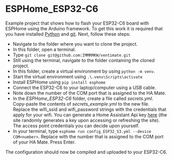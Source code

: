 # ESPHome_ESP32-C6
Example project that shows how to flash your ESP32-C6 board with ESPHome using the Arduino framework. To get this work it is required that you have installed [Python](https://www.python.org/downloads/) and [git](https://git-scm.com/downloads). Next, follow these steps:

- Navigate to the folder where you want to clone the project.
- In this folder, open a terminal.
- Type `git clone git@github.com:IMMRMKW/ventimate.git`
- Still using the terminal, navigate to the folder containing the cloned project.
- In this folder, create a virtual environment by using `python -m venv`.
- Start the virtual environment using `.\.venv\Scripts\activate`
- Install ESPHome using `pip install esphome`
- Connect the ESP32-C6 to your laptop/computer using a USB cable.
- Note down the number of the COM port that is assigned to the HA Mate.
- In the *ESPHome_ESP32-C6* folder, create a file called *secrets.yml*. Copy-paste the contents of *secrets_example.yml* to the new file. Replace the wifi_ssid and wifi_password strings with the credentials that apply for your wifi. You can generate a Home Assistant Api key [here](https://esphome.io/components/api.html) (the site randomly generates a key upon accessing or refreshing the site). The access point credentials you can decide upon yourself.
- In your terminal, type `esphome run config_ESP32_S3.yml --device COM<number>`. Replace <number> with the number that is assigned to the COM port of your HA Mate. Press Enter.

The configuration should now be compiled and uploaded to your ESP32-C6.
